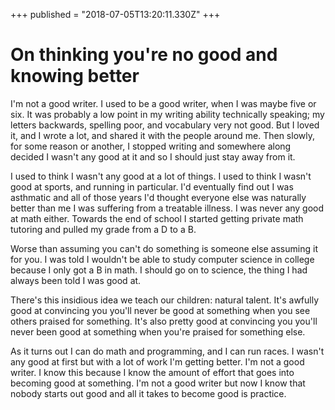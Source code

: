 +++
published = "2018-07-05T13:20:11.330Z"
+++

# On thinking you're no good and knowing better

I'm not a good writer. I used to be a good writer, when I was maybe five or six. It was probably a low point in my writing ability technically speaking; my letters backwards, spelling poor, and vocabulary very not good. But I loved it, and I wrote a lot, and shared it with the people around me. Then slowly, for some reason or another, I stopped writing and somewhere along decided I wasn't any good at it and so I should just stay away from it.

I used to think I wasn't any good at a lot of things. I used to think I wasn't good at sports, and running in particular. I'd eventually find out I was asthmatic and all of those years I'd thought everyone else was naturally better than me I was suffering from a treatable illness. I was never any good at math either. Towards the end of school I started getting private math tutoring and pulled my grade from a D to a B.

Worse than assuming you can't do something is someone else assuming it for you. I was told I wouldn't be able to study computer science in college because I only got a B in math. I should go on to science, the thing I had always been told I was good at.

There's this insidious idea we teach our children: natural talent. It's awfully good at convincing you you'll never be good at something when you see others praised for something. It's also pretty good at convincing you you'll never been good at something when you're praised for something else.

As it turns out I can do math and programming, and I can run races. I wasn't any good at first but with a lot of work I'm getting better. I'm not a good writer. I know this because I know the amount of effort that goes into becoming good at something. I'm not a good writer but now I know that nobody starts out good and all it takes to become good is practice.
